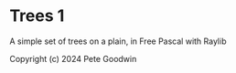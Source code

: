 # Trees 1

A simple set of trees on a plain, in Free Pascal with Raylib

Copyright (c) 2024 Pete Goodwin
